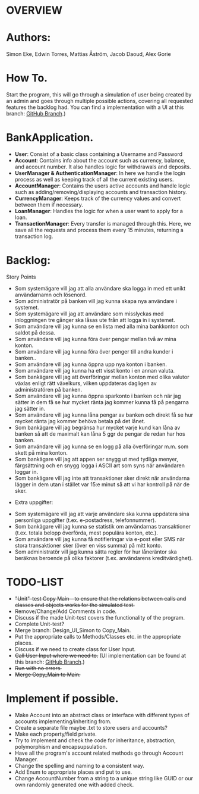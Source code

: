 #                                         OVERVIEW
# Authors: 
Simon Eke, Edwin Torres, Mattias Åström, Jacob Daoud, Alex Gorie
# How To.
Start the program, this will go through a simulation of user being created by an admin and goes through multiple possible actions, covering all requested features the backlog had.
You can find a implementation with a UI at this branch: [GitHub Branch](https://github.com/Edwman2/BankApplication/tree/Mattias_UI_Test).)
# BankApplication.
 - **User**: 
	Consist of a basic class containing a Username and Password
 - **Account**: 
	Contains info about the account such as currency, balance, and account number. It also handles logic for withdrawals and deposits.
 - **UserManager & AuthenticationManager**: 
	In here we handle the login process as well as keeping track of all the current existing users.
 - **AccountManager**: 
	Contains the users active accounts and handle logic such as adding/removing/displaying accounts and transaction history.
 - **CurrencyManager**: 
	Keeps track of the currency values and convert between them if necessary.
 - **LoanManager**: 
	Handles the logic for when a user want to apply for a loan.
 - **TransactionManager**: 
	Every transfer is managed through this. Here, we save all the requests and process them every 15 minutes, returning a transaction log.
	

# Backlog:
Story Points
- Som systemägare vill jag att alla användare ska logga in med ett unikt användarnamn och lösenord.
- Som administratör på banken vill jag kunna skapa nya användare i systemet.
- Som systemägare vill jag att användare som misslyckas med inloggningen tre gånger ska låsas ute från att logga in i systemet.
- Som användare vill jag kunna se en lista med alla mina bankkonton och saldot på dessa.
- Som användare vill jag kunna föra över pengar mellan två av mina konton.
- Som användare vill jag kunna föra över penger till andra kunder i banken..
- Som användare vill jag kunna öppna upp nya konton i banken.
- Som användare vill jag kunna ha ett visst konto i en annan valuta.
- Som bankägare vill jag att överföringar mellan konton med olika valutor växlas enligt rätt växelkurs, vilken uppdateras dagligen av administratören på banken.
- Som användare vill jag kunna öppna sparkonto i banken och när jag sätter in dem få se hur mycket ränta jag kommer kunna få på pengarna jag sätter in.
- Som användare vill jag kunna låna pengar av banken och direkt få se hur mycket ränta jag kommer behöva betala på det lånet.
- Som bankägare vill jag begränsa hur mycket varje kund kan låna av banken så att de maximalt kan låna 5 ggr de pengar de redan har hos banken.
- Som användare vill jag kunna se en logg på alla överföringar m.m. som skett på mina konton.
- Som bankägare vill jag att appen ser snygg ut med tydliga menyer, färgsättning och en snygg logga i ASCII art som syns när användaren loggar in.
- Som bankägare vill jag inte att transaktioner sker direkt när användarna lägger in dem utan i stället var 15:e minut så att vi har kontroll på när de sker.
*   Extra uppgifter:
- Som systemägare vill jag att varje användare ska kunna uppdatera sina personliga uppgifter (t.ex. e-postadress, telefonnummer).
- Som bankägare vill jag kunna se statistik om användarnas transaktioner (t.ex. totala belopp överförda, mest populära konton, etc.).
- Som användare vill jag kunna få notifieringar via e-post eller SMS när stora transaktioner sker (över en viss summa) på mitt konto.
- Som administratör vill jag kunna sätta regler för hur låneräntor ska beräknas beroende på olika faktorer (t.ex. användarens kreditvärdighet).



#                                                 TODO-LIST

* ~~"Unit"-test Copy Main - to ensure that the relations between calls and classes and objects works for the simulated test.~~
* Remove/Change/Add Comments in code.
* Discuss if the made Unit-test covers the functionality of the program.
* Complete Unit-test?
* Merge branch: Design_UI_Simon to Copy_Main.
* Put the appropriate calls to Methods/Classes etc. in the appropriate places.
* Discuss if we need to create class for User Input.
* ~~Call User Input where we need to.~~ (UI implementation can be found at this branch: [GitHub Branch](https://github.com/Edwman2/BankApplication/tree/Mattias_UI_Test).)
* ~~Run with no errors.~~
* ~~Merge Copy_Main to Main.~~

#                                                   Implement if possible.
* Make Account into an abstract class or interface with different types of accounts implementing/inheriting from.
* Create a separate file maybe .txt to store users and accounts?
* Make each property/field private.
* Try to implement and check the code for inheritance, abstraction, polymorphism and encapsupsulation.
* Have all the program's account related methods go through Account Manager.
* Change the spelling and naming to a consistent way.
* Add Enum to appropriate places and put to use.
* Change AccountNumber from a string to a unique string like GUID or our own randomly generated one with added check.







